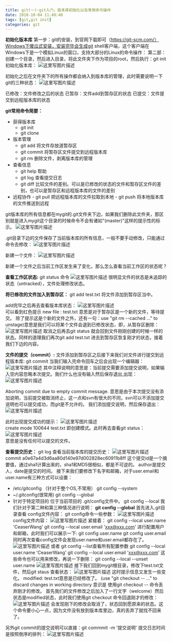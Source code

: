 ```yaml
---
title: git(一)-git入门，版本库初始化以及常用命令操作
date: 2018-10-04 11:49:40
tags: [git,git init]
categories: git
---
```

**初始化版本库**
第一步：git的安装，到官网下载即可（https://git-scm.com/）Windows下傻瓜式安装，安装完毕会生成git shell客户端，这个客户端在Windows下是一个模拟Linux的窗口，支持大部分的Linux的命令操作：
第二部：创建一个目录，然后进入目录，将此文件夹下作为项目的root，然后执行：git init 初始化版本库：
![这里写图片描述](20170625214336490.png)

初始化之后在文件夹下的所有操作都会纳入到版本库的管理，此时需要说明一下git的三种状态：
![这里写图片描述](20170626194227609.png)

已修改：文件修改之后的状态
已暂存：文件add到暂存区的状态
已提交：文件提交到远程版本库的状态

**git常用命令简要：**

 - 获得版本库
     - git init
     - git clone
 - 版本管理
	  - git add   将文件存放道暂存区
	  - git commit  将暂存区文件提交到远程版本库
	  - git rm  删除文件，剥离版本库的管理
 - 查看信息
      - git help  帮助
      - git log    查看提交日志
      - git diff   比较文件的差别。可以是已修改的状态的文件和暂存区文件的差别，也可以是暂存区和远程版本库的文件的差别
 - 远程协作
       - git pull  把远程版本库的文件拉取到本地
       - git push 将本地版本库的文件推送到远程

 git版本库的所有信息都在mygit的.git文件夹下边，如果我们删除此文件夹，那区别就是进入mygit这个目录的时候命令不会有诸如"(master)"这样的提示性的标示。
 ![这里写图片描述](20170626200449220.png)

.git目录下边的文件保存了当前版本库的所有信息，一般不要手动修改，只能通过命令去修改：
![这里写图片描述](20170626200825133.png)  

新建一个文件：
![这里写图片描述](20170626201302870.png)

新建一个文件之后当前工作区发生来了变化，那么怎么查看当前工作区的状态呢？

**查看工作区状态:**
git status 命令
![这里写图片描述](20170626201506577.png)
很明显文件的状态是未追踪的状态（untracked），文件处理修改状态。

**将已修改的文件加入到暂存区：**
git add test.txt   将文件添加到暂存区当中。

add完毕之后再去查看版本库状态：
![这里写图片描述](20170626202259387.png)  
可以看到红色提示 new file  :  test.txt 意思是对于暂存区是一个新的文件，等待提交。
除了提示这是个新的文件之外，还有一句：use "git rm --cached <file>..." to unstage)意思是我们可以将某个文件会退到已修改状态，即，从暂存区删除：
![这里写图片描述](20170626202954258.png)
取消之后再去git status 就会回到文件刚刚创建的时候一样的状态。同样的道理我们再次git add  test.txt  进去到暂存区恢复刚才的状态，接着我们下边的内容。

**文件的提交（commit）:**
文件添加到暂存区之后接下来我们对文件进行提交到远程版本库:
git commit
当我们输入完命令回车之后会出现一个编辑器：
![这里写图片描述](20170626203719854.png)
其中注释说明的意思是：当前提交需要添加提交说明，如果输入空内容忽略本次提交。我们什么也没有输入然后保存退出,出现：
![这里写图片描述](20170626203917225.png)

 Aborting commit due to empty commit message. 意思是由于本次提交没有添加说明，当前提交被取消终止，这一点和svn有很大的不同，svn可以不添加提交说明也可以提交成功，而git是不允许的。
我们添加提交说明，然后保存退出：
![这里写图片描述](20170626204250307.png)

此时出现提交成功的提示：
![这里写图片描述](20170626204346823.png)  
create mode 100644 test.txt  即创建模式。此时再去查看git status：
![这里写图片描述](20170626204845295.png)  
意思是没有任何可以提交的文件。

**查看提交历史：**
	git log
	查看当前版本库的提交历史：
	![这里写图片描述](20170626205356824.png)  
commit a0e67a4d3d6aa80d140e97d002828ec60911b8ff 这个提交id是一个摘要值，通过sha1计算出来的，sha1和MD5很相似，都是不可逆的。
author是提交人，date是提交的时间。
接下来我们要修改下名字和邮箱，对于user.email和user.name有三种方式可以设置：
 - /etc/gitconfig （针对于整个OS,不常用）  git config --system
 - ~/.gitconfig(很常用)                      git config --global
 -  针对于特定项目的 位于当前项目的  .git/config文件中。 git config --local
 我们针对于第二种和第三种情况进行说明：
  **git config --global**
 首先进入.git目录查看 config文件内容：
 git config命令一些参数：
![这里写图片描述](20170626210947905.png)
config文件内容：
 ![这里写图片描述](20170626210740993.png)
紧接着：
git config --local user.name 'CeaserWang'
git config --local user.email 'xxx@xxx.com'
进行配置用户和邮箱，此时我们可以展示一下:
git config user.name
git config user.email
同时再次查看config文件会发现user.name和user.email都存在了。
![这里写图片描述](20170626211439173.png)
或者 git config --list查看所有配置参数
git config --local user.name 'CeaserWang'
git config --local user.email 'xxx@xxx.com' 这些命令也可以用来修改，再说一下删除：
git config --local  --unset  user.name
![这里写图片描述](20170626212216912.png)
接下我们回到mygit根目录，修改下test.txt文件，然后git staus 查看状态：
![这里写图片描述](20170626212952735.png)
这时提示信息又发生一些变化。
 modified:   test.txt意思是已经修改了。
 (use "git checkout -- <file>..." to discard changes in working directory 意识是 使用git checkout -- <file>命令丢弃刚才的修改。
  首先我们的文件修改之后加入了一行文字（welcome）然后状态是modified状态，此时我们使用git checkout 命令回退刚才的修改：
![这里写图片描述](20170626213638727.png)
  会发现刚下的修改会取消了，状态回到愿原来的状态。这个命令要小心一点，因为文件没有放到版本库里边，真的丢弃了就找不回来了。

另外git commit的提交说明可以直接：git commmit -m '提交说明'
提交日志时间是按照倒序的排列：
![这里写图片描述](20170626220111432.png)
